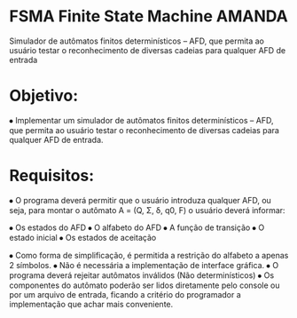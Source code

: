 # FSMA Finite State Machine AMANDA
 Simulador de autômatos finitos determinísticos – AFD, que permita ao usuário testar o reconhecimento de diversas cadeias para qualquer AFD de entrada

# Objetivo:
⦁	Implementar um simulador de autômatos finitos determinísticos – AFD, que permita ao usuário testar o reconhecimento de diversas cadeias para qualquer AFD de entrada.

# Requisitos: 
⦁	O programa deverá permitir que o usuário introduza qualquer AFD, ou seja, para montar o autômato A = (Q, Σ, δ, q0, F) o usuário deverá informar:

⦁	Os estados do AFD
⦁	O alfabeto do AFD
⦁	A função de transição
⦁	O estado inicial
⦁	Os estados de aceitação

⦁	Como forma de simplificação, é permitida a restrição do alfabeto a apenas 2 símbolos.
⦁	Não é necessária a implementação de interface gráfica.
⦁	O programa deverá rejeitar autômatos inválidos (Não determinísticos)
⦁	Os componentes do autômato poderão ser lidos diretamente pelo console ou por um arquivo de entrada, ficando a critério do programador a implementação que achar mais conveniente.
